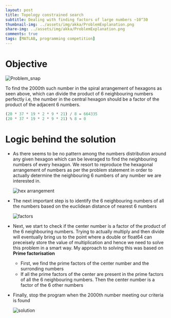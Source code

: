 ```yaml
---
layout: post
title: Topology constrained search
subtitle: Dealing with finding factors of large numbers ~10^30
thumbnail-img: ../assets/img/akka/ProblemExplanation.png
share-img: ../assets/img/akka/ProblemExplanation.png
comments: true
tags: [MATLAB, programming competition]
---
```


# Objective

![Problem_snap](../assets/img/akka/ProblemExplanation.png)

To find the 2000th such number in the spiral arrangement of hexagons as seen above, which can divide the product of 6 neighbouring numbers perfectly i.e, the number in the central hexagon should be a factor of the product of the adjacent 6 numbers.

```python
(20 * 37 * 19 * 2 * 9 * 21) / 8 = 664335
(20 * 37 * 19 * 2 * 9 * 21) % 8 = 0
```

# Logic behind the solution

 * As there seems to be no pattern among the numbers distribution around any given hexagon which can be leveraged to find the neighbouring numbers of every hexagon. We resort to reproduce the hexagonal arrangement of numbers as per the problem statement in order to actually determine the neighbouring 6 numbers of any number we are interested in.
 
    ![hex arrangement](../assets/img/akka/PointsandHex.png)

 * The next important step is to identify the 6 neighbouring numbers of all the numbers based on the euclidean distance of nearest 6 numbers
 
    ![factors](../assets/img/akka/Neighbours.png)

 * Next, we start to check if the center number is a factor of the product of the 6 neighbouring numbers. Trying to actually multiply and then divide will eventually bring us to the point where a double or float64 can preceisely store the value of multiplication and hence we need to solve this problem in a smart way. My approach to solving this was based on **Prime factorisation**

     * First, we find the prime factors of the center number and the surronding numbers
     * If all the prime factors of the center are present in the prime factors of all the 6 	  	 neighbouring numbers. Then the center number is a factor of the 6 other numbers

 * Finally, stop the program when the 2000th number meeting our criteria is found
 
    ![solution](../assets/img/akka/FinalSolution.png)
 
